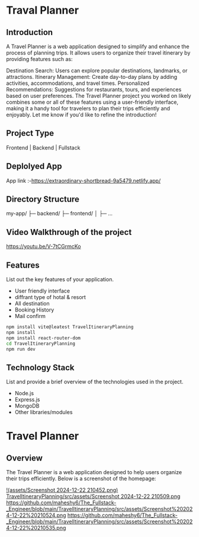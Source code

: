 ﻿# Traval Planner

## Introduction
A Travel Planner is a web application designed to simplify and enhance the process of planning trips. It allows users to organize their travel itinerary by providing features such as:

Destination Search: Users can explore popular destinations, landmarks, or attractions.
Itinerary Management: Create day-to-day plans by adding activities, accommodations, and travel times.
Personalized Recommendations: Suggestions for restaurants, tours, and experiences based on user preferences.
The Travel Planner project you worked on likely combines some or all of these features using a user-friendly interface, making it a handy tool for travelers to plan their trips efficiently and enjoyably. Let me know if you'd like to refine the introduction!

## Project Type
Frontend | Backend | Fullstack

## Deplolyed App
App link :-https://extraordinary-shortbread-9a5479.netlify.app/

## Directory Structure
my-app/
├─ backend/
├─ frontend/
│  ├─ ...

## Video Walkthrough of the project
https://youtu.be/V-7tCGrmcKo


## Features
List out the key features of your application.

- User friendly interface
- diffrant type of hotal & resort
- All destination
- Booking History
- Mail confirm



```bash
npm install vite@leatest TravelItineraryPlanning
npm install 
npm install react-router-dom
cd TravelItineraryPlanning
npm run dev
```

## Technology Stack
List and provide a brief overview of the technologies used in the project.

- Node.js
- Express.js
- MongoDB
- Other libraries/modules

# Travel Planner

## Overview
The Travel Planner is a web application designed to help users organize their trips efficiently. Below is a screenshot of the homepage:

[!(assets/Screenshot 2024-12-22 210452.png)](https://github.com/maheshy6/The_Fullstack-_Engineer/blob/main/TravelItineraryPlanning/src/assets/Screenshot%202024-12-22%20210452.png)
[TravelItineraryPlanning/src/assets/Screenshot 2024-12-22 210509.png](https://github.com/maheshy6/The_Fullstack-_Engineer/blob/main/TravelItineraryPlanning/src/assets/Screenshot%202024-12-22%20210509.png)
https://github.com/maheshy6/The_Fullstack-_Engineer/blob/main/TravelItineraryPlanning/src/assets/Screenshot%202024-12-22%20210524.png
https://github.com/maheshy6/The_Fullstack-_Engineer/blob/main/TravelItineraryPlanning/src/assets/Screenshot%202024-12-22%20210535.png


